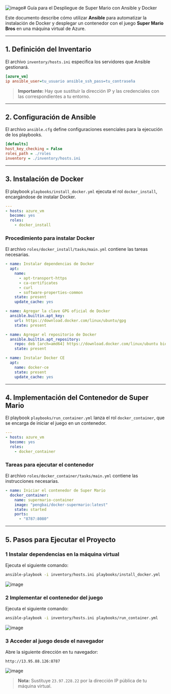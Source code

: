 ![image](https://github.com/user-attachments/assets/be21634b-d13f-4110-8374-e782584ea3bc)# Guía para el Despliegue de Super Mario con Ansible y Docker

Este documento describe cómo utilizar **Ansible** para automatizar la instalación de Docker y desplegar un contenedor con el juego **Super Mario Bros** en una máquina virtual de Azure.

---

## **1. Definición del Inventario**
El archivo `inventory/hosts.ini` especifica los servidores que Ansible gestionará.

```ini
[azure_vm]
ip ansible_user=tu_usuario ansible_ssh_pass=tu_contraseña
```

> **Importante:** Hay que sustituir la dirección IP y las credenciales con las correspondientes a tu entorno.

---

## **2. Configuración de Ansible**
El archivo `ansible.cfg` define configuraciones esenciales para la ejecución de los playbooks.

```ini
[defaults]
host_key_checking = False
roles_path = ./roles
inventory = ./inventory/hosts.ini
```

---

## **3. Instalación de Docker**
El playbook `playbooks/install_docker.yml` ejecuta el rol `docker_install`, encargándose de instalar Docker.

```yaml
---
- hosts: azure_vm
  become: yes
  roles:
    - docker_install
```

### **Procedimiento para instalar Docker**
El archivo `roles/docker_install/tasks/main.yml` contiene las tareas necesarias.

```yaml
- name: Instalar dependencias de Docker
  apt:
    name:
      - apt-transport-https
      - ca-certificates
      - curl
      - software-properties-common
    state: present
    update_cache: yes

- name: Agregar la clave GPG oficial de Docker
  ansible.builtin.apt_key:
    url: https://download.docker.com/linux/ubuntu/gpg
    state: present

- name: Agregar el repositorio de Docker
  ansible.builtin.apt_repository:
    repo: deb [arch=amd64] https://download.docker.com/linux/ubuntu bionic stable
    state: present

- name: Instalar Docker CE
  apt:
    name: docker-ce
    state: present
    update_cache: yes
```

---

## **4. Implementación del Contenedor de Super Mario**
El playbook `playbooks/run_container.yml` lanza el rol `docker_container`, que se encarga de iniciar el juego en un contenedor.

```yaml
---
- hosts: azure_vm
  become: yes
  roles:
    - docker_container
```

### **Tareas para ejecutar el contenedor**
El archivo `roles/docker_container/tasks/main.yml` contiene las instrucciones necesarias.

```yaml
- name: Iniciar el contenedor de Super Mario
  docker_container:
    name: supermario-container
    image: "pengbai/docker-supermario:latest"
    state: started
    ports:
      - "8787:8080"
```

---

## **5. Pasos para Ejecutar el Proyecto**

### **1️ Instalar dependencias en la máquina virtual**
Ejecuta el siguiente comando:
```bash
ansible-playbook -i inventory/hosts.ini playbooks/install_docker.yml
```
![image](https://github.com/user-attachments/assets/357f80a2-4f54-4f07-9b0f-95ba5cd6589c)


### **2️ Implementar el contenedor del juego**
Ejecuta el siguiente comando:
```bash
ansible-playbook -i inventory/hosts.ini playbooks/run_container.yml
```
![image](https://github.com/user-attachments/assets/a1e1a46e-7a79-44d0-b50d-a06fc548ebc5)

### **3️ Acceder al juego desde el navegador**
Abre la siguiente dirección en tu navegador:
```
http://13.95.88.126:8787
```
![image](https://github.com/user-attachments/assets/8dbc6c33-5584-4c70-8eca-b5d61d8f47eb)

> **Nota:** Sustituye `23.97.228.22` por la dirección IP pública de tu máquina virtual.

